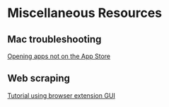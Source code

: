 # Miscellaneous Resources

## Mac troubleshooting
[Opening apps not on the App Store](https://support.apple.com/guide/mac-help/open-a-mac-app-from-an-unidentified-developer-mh40616/mac)

## Web scraping
[Tutorial using browser extension GUI](https://github.com/tri-cods/web-scraping)